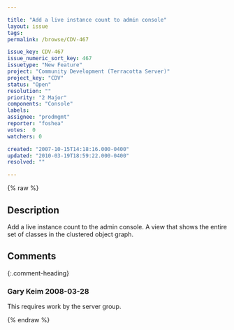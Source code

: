```yaml
---

title: "Add a live instance count to admin console"
layout: issue
tags: 
permalink: /browse/CDV-467

issue_key: CDV-467
issue_numeric_sort_key: 467
issuetype: "New Feature"
project: "Community Development (Terracotta Server)"
project_key: "CDV"
status: "Open"
resolution: ""
priority: "2 Major"
components: "Console"
labels: 
assignee: "prodmgmt"
reporter: "foshea"
votes:  0
watchers: 0

created: "2007-10-15T14:18:16.000-0400"
updated: "2010-03-19T18:59:22.000-0400"
resolved: ""

---
```




{% raw %}



## Description

<div markdown="1" class="description">

Add a live instance count to the admin console.  A view that shows the entire set of classes in the clustered object graph.



</div>

## Comments


{:.comment-heading}
### **Gary Keim** <span class="date">2008-03-28</span>

<div markdown="1" class="comment">

This requires work by the server group.


</div>



{% endraw %}
